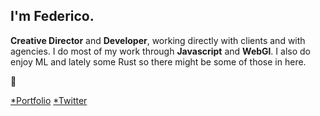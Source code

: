 

## I'm Federico.

**Creative Director** and **Developer**, working directly with clients and with agencies. I do most of my work through **Javascript** and **WebGl**. I also do enjoy ML and lately some Rust so there might be some of those in here.

👀 

[*Portfolio](http://federic.ooo/) [*Twitter](https://twitter.com/fdcooo)  


